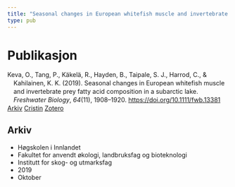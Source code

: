 ```yaml
---
title: "Seasonal changes in European whitefish muscle and invertebrate prey fatty acid composition in a subarctic lake"
type: pub
---
```

<h1>Publikasjon</h1>
<article id="csl-bib-container-2GX974IG" class="csl-bib-container">
  <div class="csl-bib-body" style="line-height: 1.35; padding-left: 1em; text-indent:-1em;">
  <div class="csl-entry">Keva, O., Tang, P., K&#xE4;kel&#xE4;, R., Hayden, B., Taipale, S. J., Harrod, C., &amp; Kahilainen, K. K. (2019). Seasonal changes in European whitefish muscle and invertebrate prey fatty acid composition in a subarctic lake. <i>Freshwater Biology</i>, <i>64</i>(11), 1908&#x2013;1920. <a href="https://doi.org/10.1111/fwb.13381">https://doi.org/10.1111/fwb.13381</a></div>
</div>
  <div class="csl-bib-buttons">
    <a href="#taxonomy-article-2GX974IG" class="csl-bib-button">Arkiv</a>
    <a href="https://app.cristin.no/results/show.jsf?id=1740879" alt="Cristin URL" class="csl-bib-button">Cristin</a>
    <a href="http://zotero.org/groups/5022929/items/2GX974IG" alt="Zotero URL" class="csl-bib-button">Zotero</a>
  </div>
  <div id="csl-bib-meta-container-2GX974IG"></div>
</article>
<div id="csl-bib-meta-2GX974IG" class="csl-bib-meta">
  <article id="taxonomy-article-2GX974IG" class="taxonomy-article">
    <h1>Arkiv</h1>
    <ul>
      <li>Høgskolen i Innlandet</li>
      <li>Fakultet for anvendt økologi, landbruksfag og bioteknologi</li>
      <li>Institutt for skog- og utmarksfag</li>
      <li>2019</li>
      <li>Oktober</li>
    </ul>
  </article>
</div>
